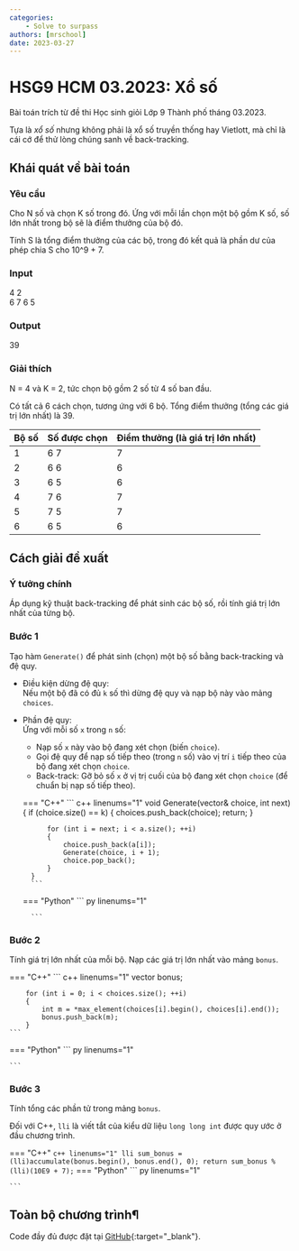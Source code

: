 ```yaml
---
categories:
    - Solve to surpass
authors: [mrschool]
date: 2023-03-27
---
```


# HSG9 HCM 03.2023: Xổ số

Bài toán trích từ đề thi Học sinh giỏi Lớp 9 Thành phố tháng 03.2023.

Tựa là *xổ số* nhưng không phải là xổ số truyền thống hay Vietlott, mà chỉ là cái cớ để thử lòng chúng sanh về back-tracking.

<!-- more -->

## Khái quát về bài toán

### Yêu cầu

Cho N số và chọn K số trong đó. Ứng với mỗi lần chọn một bộ gồm K số, số lớn nhất trong bộ sẽ là điểm thưởng của bộ đó.

Tính S là tổng điểm thưởng của các bộ, trong đó kết quả là phần dư của phép chia S cho 10^9 + 7.

### Input
4 2  
6 7 6 5

### Output
39

### Giải thích
N = 4 và K = 2, tức chọn bộ gồm 2 số từ 4 số ban đầu.

Có tất cả 6 cách chọn, tương ứng với 6 bộ. Tổng điểm thưởng (tổng các giá trị lớn nhất) là 39.

| Bộ số | Số được chọn | Điểm thưởng (là giá trị lớn nhất) |
| --- | --- | --- |
| 1 | 6 7 | 7 |
| 2 | 6 6 | 6 |
| 3 | 6 5 | 6 |
| 4 | 7 6 | 7 |
| 5 | 7 5 | 7 |
| 6 | 6 5 | 6 |

## Cách giải đề xuất

### Ý tưởng chính

Áp dụng kỹ thuật back-tracking để phát sinh các bộ số, rồi tính giá trị lớn nhất của từng bộ.

### Bước 1
Tạo hàm `Generate()` để phát sinh (chọn) một bộ số bằng back-tracking và đệ quy.

- Điều kiện dừng đệ quy:  
    Nếu một bộ đã có đủ `k` số thì dừng đệ quy và nạp bộ này vào mảng `choices`.

- Phần đệ quy:  
    Ứng với mỗi số `x` trong `n` số:  

    - Nạp số `x` này vào bộ đang xét chọn (biến `choice`).  
    - Gọi đệ quy để nạp số tiếp theo (trong `n` số) vào vị trí `i` tiếp theo của bộ đang xét chọn `choice`.  
    - Back-track: Gỡ bỏ số `x` ở vị trị cuối của bộ đang xét chọn `choice` (để chuẩn bị nạp số tiếp theo).  

    === "C++"
        ``` c++ linenums="1"
        void Generate(vector<int>& choice, int next)
        {
            if (choice.size() == k)
            {
                choices.push_back(choice);
                return;
            }

            for (int i = next; i < a.size(); ++i)
            {
                choice.push_back(a[i]);
                Generate(choice, i + 1);
                choice.pop_back();
            }
        }
        ```
    === "Python"
        ``` py linenums="1"

        ```

### Bước 2

Tính giá trị lớn nhất của mỗi bộ. Nạp các giá trị lớn nhất vào mảng `bonus`.

=== "C++"
    ``` c++ linenums="1"
        vector<int> bonus;

        for (int i = 0; i < choices.size(); ++i)
        {
            int m = *max_element(choices[i].begin(), choices[i].end());
            bonus.push_back(m);
        }
    ```
=== "Python"
    ``` py linenums="1"

    ```

### Bước 3

Tính tổng các phần tử trong mảng `bonus`.

Đối với C++, `lli` là viết tắt của kiểu dữ liệu `long long int` được quy ước ở đầu chương trình.  

=== "C++"
    ``` c++ linenums="1"
        lli sum_bonus = (lli)accumulate(bonus.begin(), bonus.end(), 0);
        return sum_bonus % (lli)(10E9 + 7);
    ```
=== "Python"
    ``` py linenums="1"

    ```

## Toàn bộ chương trình¶

Code đầy đủ được đặt tại [GitHub](https://github.com/vtchitruong/HSG-UnknownSource/tree/main/XoSo){:target="_blank"}.